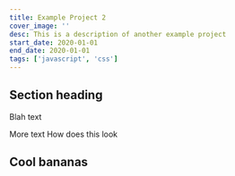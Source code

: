 ```yaml
---
title: Example Project 2
cover_image: ''
desc: This is a description of another example project
start_date: 2020-01-01
end_date: 2020-01-01
tags: ['javascript', 'css']
---
```


## Section heading

Blah text

More text
How does this look

## Cool bananas
